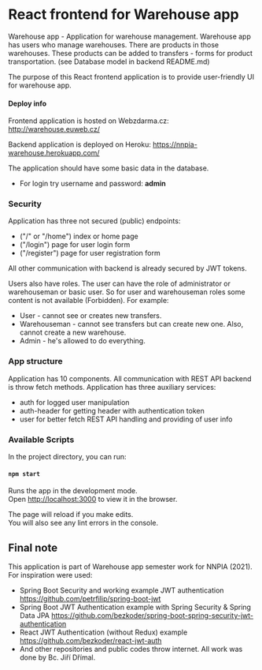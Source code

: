 # React frontend for Warehouse app

Warehouse app - Application for warehouse management.
Warehouse app has users who manage warehouses. There are products in those warehouses. 
These products can be added to transfers - forms for product transportation. (see Database model in backend README.md)

The purpose of this React frontend application is to provide user-friendly UI for warehouse app.
#### Deploy info
Frontend application is hosted on Webzdarma.cz:
http://warehouse.euweb.cz/

Backend application is deployed on Heroku: 
https://nnpia-warehouse.herokuapp.com/

The application should have some basic data in the database.
- For login try username and password: **admin**
### Security
Application has three not secured (public) endpoints:
- ("/" or "/home") index or home page
- ("/login") page for user login form
- ("/register") page for user registration form

All other communication with backend is already secured by JWT tokens.

Users also have roles. The user can have the role of administrator or warehouseman or basic user.
So for user and warehouseman roles some content is not available (Forbidden).
For example: 
- User - cannot see or creates new transfers.
- Warehouseman - cannot see transfers but can create new one. Also, cannot create a new warehouse.
- Admin - he's allowed to do everything.
### App structure
Application has 10 components. All communication with REST API backend is throw fetch methods.
Application has three auxiliary services:
- auth for logged user manipulation
- auth-header for getting header with authentication token
- user for better fetch REST API handling and providing of user info

### Available Scripts

In the project directory, you can run:

#### `npm start`

Runs the app in the development mode.\
Open [http://localhost:3000](http://localhost:3000) to view it in the browser.

The page will reload if you make edits.\
You will also see any lint errors in the console.

## Final note
This application is part of Warehouse app semester work for NNPIA (2021).
For inspiration were used:
- Spring Boot Security and working example JWT authentication https://github.com/petrfilip/spring-boot-jwt
- Spring Boot JWT Authentication example with Spring Security & Spring Data JPA https://github.com/bezkoder/spring-boot-spring-security-jwt-authentication
- React JWT Authentication (without Redux) example https://github.com/bezkoder/react-jwt-auth
- And other repositories and public codes throw internet. All work was done by Bc. Jiří Dřímal.